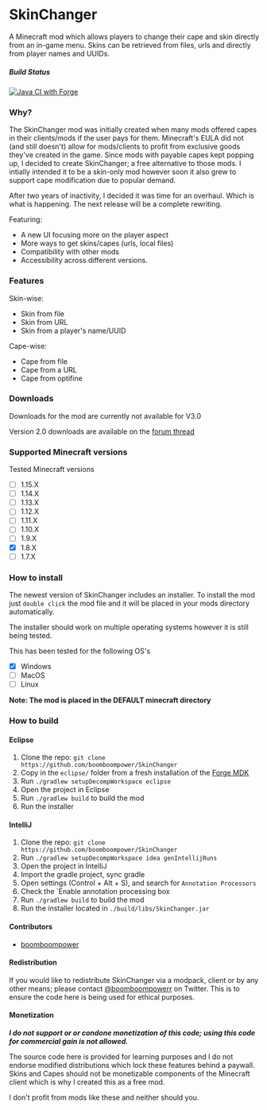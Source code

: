 # SkinChanger
A Minecraft mod which allows players to change their cape and skin directly from an in-game menu. Skins can be retrieved from files, urls and directly from player names and UUIDs.

##### Build Status
[![Java CI with Forge](https://github.com/boomboompower/SkinChanger/workflows/Java%20CI%20with%20Forge/badge.svg)](https://github.com/boomboompower/SkinChanger/actions)

### Why?
The SkinChanger mod was initially created when many mods offered capes in their clients/mods if the user pays for them. Minecraft's EULA did not (and still doesn't) allow for mods/clients to profit from exclusive goods they've created in the game. Since mods with payable capes kept popping up, I decided to create SkinChanger; a free alternative to those mods. I intially intended it to be a skin-only mod however soon it also grew to support cape modification due to popular demand. 

After two years of inactivity, I decided it was time for an overhaul. Which is what is happening. The next release will be a complete rewriting.

Featuring:
* A new UI focusing more on the player aspect
* More ways to get skins/capes (urls, local files)
* Compatibility with other mods
* Accessibility across different versions.

### Features
Skin-wise: 
* Skin from file
* Skin from URL
* Skin from a player's name/UUID

Cape-wise: 
* Cape from file
* Cape from a URL
* Cape from optifine

### Downloads
Downloads for the mod are currently not available for V3.0

Version 2.0 downloads are available on the [forum thread](https://hypixel.net/threads/1244732/)

### Supported Minecraft versions
Tested Minecraft versions

- [ ] 1.15.X
- [ ] 1.14.X
- [ ] 1.13.X
- [ ] 1.12.X
- [ ] 1.11.X
- [ ] 1.10.X
- [ ] 1.9.X
- [x] 1.8.X
- [ ] 1.7.X

### How to install
The newest version of SkinChanger includes an installer. To install the mod just `double click` the mod file and it will be placed in your mods directory automatically. 

The installer should work on multiple operating systems however it is still being tested.

This has been tested for the following OS's
- [x] Windows
- [ ] MacOS
- [ ] Linux

**Note: The mod is placed in the DEFAULT minecraft directory**

### How to build

#### Eclipse
1. Clone the repo: `git clone https://github.com/boomboompower/SkinChanger`
2. Copy in the `eclipse/` folder from a fresh installation of the [Forge MDK](http://files.minecraftforge.net)
3. Run `./gradlew setupDecompWorkspace eclipse`
4. Open the project in Eclipse
5. Run `./gradlew build` to build the mod
6. Run the installer

#### IntelliJ
1.  Clone the repo: `git clone
    https://github.com/boomboompower/SkinChanger`
2. Run `./gradlew setupDecompWorkspace idea genIntellijRuns`
3. Open the project in IntelliJ
4. Import the gradle project, sync gradle
5. Open settings (Control + Alt + S), and search for `Annotation Processors`
6. Check the `Enable annotation processing box
7. Run `./gradlew build` to build the mod
8. Run the installer located in `./build/libs/SkinChanger.jar`

#### Contributors
* [boomboompower](https://github.com/boomboompower)

#### Redistribution
If you would like to redistribute SkinChanger via a modpack, client or by any other means; please contact [@boomboompowerr](https://twitter.com/boomboompowerr) on Twitter. This is to ensure the code here is being used for ethical purposes.


#### Monetization
***I do not support or or condone monetization of this code; using this code for commercial gain is not allowed.***

The source code here is provided for learning purposes and I do not endorse modified distributions which lock these features behind a paywall. Skins and Capes should not be monetizable components of the Minecraft client which is why I created this as a free mod.

I don't profit from mods like these and neither should you.
